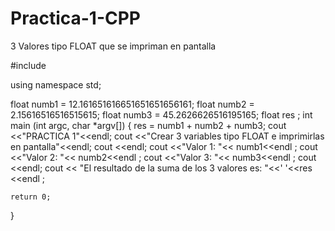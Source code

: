 # Practica-1-CPP
3 Valores tipo FLOAT que se impriman en pantalla

#include <iostream>

using namespace std;

float numb1 = 12.161651616651651651656161;
float numb2 = 2.15616516516515615;
float numb3 = 45.2626626516195165;
float res ;
int main (int argc, char *argv[]) {
	res = numb1 + numb2 + numb3;
	cout <<"PRACTICA 1"<<endl;
	cout <<"Crear 3 variables tipo FLOAT e imprimirlas en pantalla"<<endl;
	cout <<endl;
	cout <<"Valor 1: "<< numb1<<endl ;
	cout <<"Valor 2: "<< numb2<<endl ;
	cout <<"Valor 3: "<< numb3<<endl ;
	cout <<endl;
	cout << "El resultado de la suma de los 3 valores es: "<<' '<<res <<endl ;
	
	return 0;
	
}
